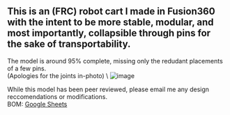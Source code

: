 ## This is an (FRC) robot cart I made in Fusion360 with the intent to be more stable, modular, and most importantly, collapsible through pins for the sake of transportability.

The model is around 95% complete, missing only the redudant placements of a few pins. \
(Apologies for the joints in-photo) \ 
![image](https://github.com/user-attachments/assets/1c899cfa-fcb0-4c84-9b1f-1ce555e7008a)

While this model has been peer reviewed, please email me any design reccomendations or modifications. \
BOM: [Google Sheets](https://docs.google.com/spreadsheets/d/1TmUYI5r2GQ8zHt58lnRgmdzFmsxV3qJDFB5IkvP9Qu0/edit?usp=sharing)
